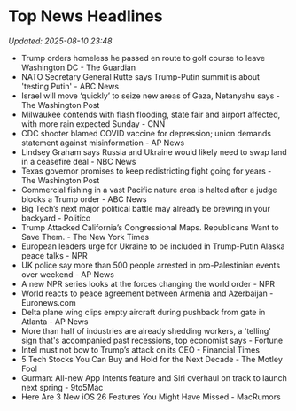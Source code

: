 # Top News Headlines

_Updated: 2025-08-10 23:48_

- Trump orders homeless he passed en route to golf course to leave Washington DC - The Guardian
- NATO Secretary General Rutte says Trump-Putin summit is about 'testing Putin' - ABC News
- Israel will move ‘quickly’ to seize new areas of Gaza, Netanyahu says - The Washington Post
- Milwaukee contends with flash flooding, state fair and airport affected, with more rain expected Sunday - CNN
- CDC shooter blamed COVID vaccine for depression; union demands statement against misinformation - AP News
- Lindsey Graham says Russia and Ukraine would likely need to swap land in a ceasefire deal - NBC News
- Texas governor promises to keep redistricting fight going for years - The Washington Post
- Commercial fishing in a vast Pacific nature area is halted after a judge blocks a Trump order - ABC News
- Big Tech’s next major political battle may already be brewing in your backyard - Politico
- Trump Attacked California’s Congressional Maps. Republicans Want to Save Them. - The New York Times
- European leaders urge for Ukraine to be included in Trump-Putin Alaska peace talks - NPR
- UK police say more than 500 people arrested in pro-Palestinian events over weekend - AP News
- A new NPR series looks at the forces changing the world order - NPR
- World reacts to peace agreement between Armenia and Azerbaijan - Euronews.com
- Delta plane wing clips empty aircraft during pushback from gate in Atlanta - AP News
- More than half of industries are already shedding workers, a 'telling' sign that's accompanied past recessions, top economist says - Fortune
- Intel must not bow to Trump’s attack on its CEO - Financial Times
- 5 Tech Stocks You Can Buy and Hold for the Next Decade - The Motley Fool
- Gurman: All-new App Intents feature and Siri overhaul on track to launch next spring - 9to5Mac
- Here Are 3 New iOS 26 Features You Might Have Missed - MacRumors
